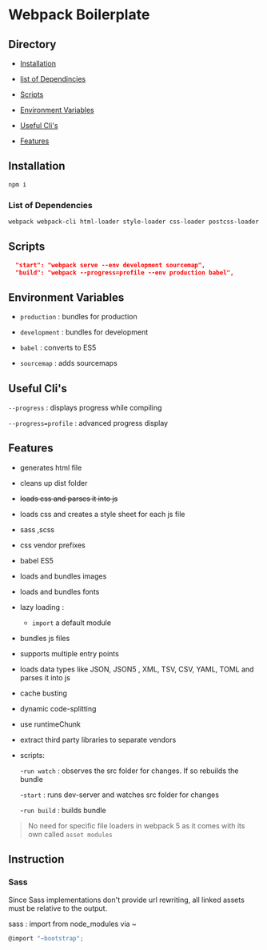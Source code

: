 # Webpack Boilerplate

## Directory

- [Installation](#installation)

- [list of Dependincies](#list-of-dependencies)

- [Scripts](#scripts)

- [Environment Variables](#environment-variables)

- [Useful Cli's](#useful-clis)

- [Features](#features)

## Installation

```bash
npm i
```

### List of Dependencies

```bash
webpack webpack-cli html-loader style-loader css-loader postcss-loader postcss autoprefixer csv-loader xml-loader toml yamljs json5 html-webpack-plugin clean-webpack-plugin  webpack-dev-server mini-css-extract-plugin css-minimizer-webpack-plugin sass-loader node-sass babel-loader @babel/core @babel/preset-env
```

## Scripts

```json
  "start": "webpack serve --env development sourcemap",
  "build": "webpack --progress=profile --env production babel",
```

## Environment Variables

- `production` : bundles for production

- `development` : bundles for development

- `babel` : converts to ES5

- `sourcemap` : adds sourcemaps

## Useful Cli's

`--progress` : displays progress while compiling

`--progress=profile` : advanced progress display

## Features

- generates html file

- cleans up dist folder

- ~~loads css and parses it into js~~

- loads css and creates a style sheet for each js file

- sass ,scss

- css vendor prefixes

- babel ES5

- loads and bundles images

- loads and bundles fonts

- lazy loading :

  - `import` a default module

- bundles js files

- supports multiple entry points

- loads data types like JSON, JSON5 , XML, TSV, CSV, YAML, TOML and parses it into js

- cache busting

- dynamic code-splitting

- use runtimeChunk

- extract third party libraries to separate vendors

- scripts:

  -`run watch` : observes the src folder for changes. If so rebuilds the bundle

  -`start` : runs dev-server and watches src folder for changes

  -`run build` : builds bundle

> No need for specific file loaders in webpack 5 as it comes with its own called `asset modules`

## Instruction

### Sass

Since Sass implementations don't provide url rewriting, all linked assets must be relative to the output.

sass : import from node_modules via ~

```js
@import "~bootstrap";
```

